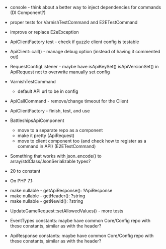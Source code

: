 - console - think about a better way to inject dependencies for commands (DI Component?)

- proper tests for VarnishTestCommand and E2ETestCommand

- improve or replace E2eException

- ApiClientFactory test - check if guzzle client config is testable

- ApiClient::call() - manage debug option (instead of having it commented out)

- RequestConfigListener - maybe have isApiKeySet() isApiVersionSet() in ApiRequest not to overwrite manually set config

- VarnishTestCommand
  * default API url to be in config

- ApiCallCommand - remove/change timeout for the Client

- ApiClientFactory - finish, test, and use

- BattleshipsApiComponent
  * move to a separate repo as a component
  * make it pretty (ApiRequest)
  * move to client component too (and check how to register as a command in API) (E2ETestCommand)

- Something that works with json_encode() to array/stdClass/JsonSerializable types?

- 20 to constant

- On PHP 7.1:
 * make nullable - getApiResponse(): ?ApiResponse
 * make nullable - getHeader(): ?string
 * make nullable - getNewId(): ?string

- UpdateGameRequest::setAllowedValues() - more tests

- EventTypes constants: maybe have common Core/Config repo with these constants, similar as with the header?
- ApiResponse constants: maybe have common Core/Config repo with these constants, similar as with the header?
